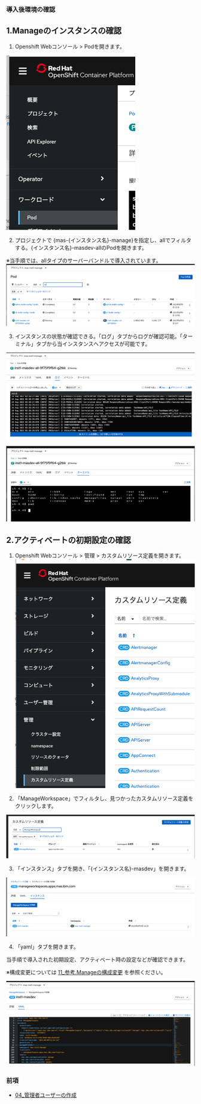 ### 導入後環境の確認

## 1.Manageのインスタンスの確認

1. Openshift Webコンソール > Podを開きます。

![](1-1-1.png)

2. プロジェクトで {mas-{インスタンス名}-manage}を指定し、allでフィルタする。{インスタンス名}-masdev-allのPodを開きます。

※当手順では、allタイプのサーバーバンドルで導入されています。
![](1-2-1.png)

3. インスタンスの状態が確認できる。「ログ」タブからログが確認可能。「ターミナル」タブから当インスタンスへアクセスが可能です。

![](1-3-1.png)

![](1-3-2.png)

## 2.アクティベートの初期設定の確認

1. Openshift Webコンソール > 管理 > カスタムリソース定義を開きます。
![](2-1-1.png)

2. 「ManageWorkspace」でフィルタし、見つかったカスタムリソース定義をクリックします。

![](2-2-1.png)

3. 「インスタンス」タブを開き、「{インスタンス名}-masdev」を開きます。
   
![](2-3-1.png)

4. 「yaml」タブを開きます。

当手順で導入された初期設定、アクティベート時の設定などが確認できます。
   
※構成変更については [11_参考.Manageの構成変更](../11_reactivate/index.md) を参照ください。

![](2-4-1.png)

### 前項
- [ 04_管理者ユーザーの作成 ](../04_maxadmin/index.md)

